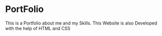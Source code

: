 # PortFolio
This is a Portfolio about me and my Skills. This Website is also Developed with the help of HTML and CSS
